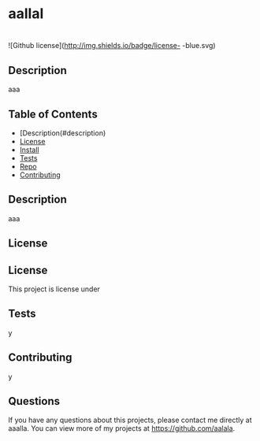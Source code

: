 
  # aallal

  # 
  ![Github license](http://img.shields.io/badge/license- -blue.svg)
  
  
  
  ## Description 
  aaa
  ## Table of Contents
  * [Description(#description)
  * [License](#license)
  * [Install](#install)
  * [Tests](#run)
  * [Repo](#usingRepo)
  * [Contributing](#contributing)
  
  ## Description
  aaa

  ## License
  

  ## License 
  This project is license under 
 
  ## Tests
  y

  ## Contributing 
  y

  ## Questions
  If you have any questions about this projects, please contact me directly at aaalla. You can view more of my projects at https://github.com/aalala.
